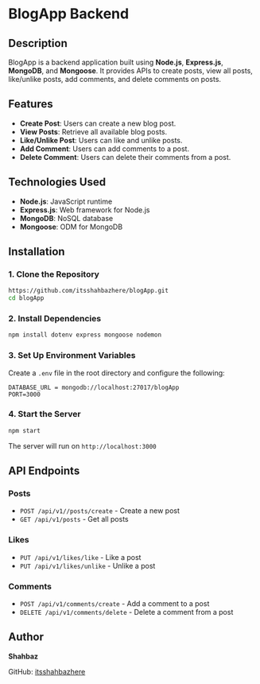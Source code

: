 # BlogApp Backend

## Description
BlogApp is a backend application built using **Node.js**, **Express.js**, **MongoDB**, and **Mongoose**. It provides APIs to create posts, view all posts, like/unlike posts, add comments, and delete comments on posts.

## Features
- **Create Post**: Users can create a new blog post.
- **View Posts**: Retrieve all available blog posts.
- **Like/Unlike Post**: Users can like and unlike posts.
- **Add Comment**: Users can add comments to a post.
- **Delete Comment**: Users can delete their comments from a post.

## Technologies Used
- **Node.js**: JavaScript runtime
- **Express.js**: Web framework for Node.js
- **MongoDB**: NoSQL database
- **Mongoose**: ODM for MongoDB

## Installation
### 1. Clone the Repository
```sh
https://github.com/itsshahbazhere/blogApp.git
cd blogApp
```

### 2. Install Dependencies
```sh
npm install dotenv express mongoose nodemon
```

### 3. Set Up Environment Variables
Create a `.env` file in the root directory and configure the following:
```env
DATABASE_URL = mongodb://localhost:27017/blogApp
PORT=3000
```

### 4. Start the Server
```sh
npm start
```

The server will run on `http://localhost:3000`

## API Endpoints

### **Posts**
- `POST /api/v1//posts/create` - Create a new post
- `GET /api/v1/posts` - Get all posts

### **Likes**
- `PUT /api/v1/likes/like` - Like a post
- `PUT /api/v1/likes/unlike` - Unlike a post

### **Comments**
- `POST /api/v1/comments/create` - Add a comment to a post
- `DELETE /api/v1/comments/delete` - Delete a comment from a post

## Author
**Shahbaz**

GitHub: [itsshahbazhere](https://github.com/itsshahbazhere)

